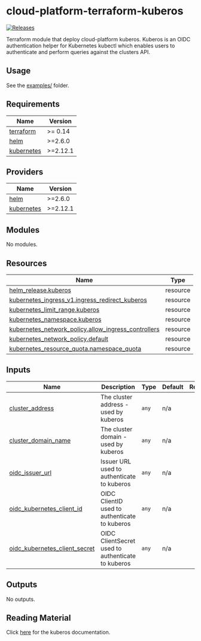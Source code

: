 # cloud-platform-terraform-kuberos

<a href="https://github.com/ministryofjustice/cloud-platform-terraform-kuberos/releases">
  <img src="https://img.shields.io/github/release/ministryofjustice/cloud-platform-terraform-kuberos/all.svg" alt="Releases" />
</a>

Terraform module that deploy cloud-platform kuberos. Kuberos is an OIDC authentication helper for Kubernetes kubectl which enables users to authenticate and perform queries against the clusters API. 

## Usage

See the [examples/](examples/) folder.

<!--- BEGIN_TF_DOCS --->
## Requirements

| Name | Version |
|------|---------|
| <a name="requirement_terraform"></a> [terraform](#requirement\_terraform) | >= 0.14 |
| <a name="requirement_helm"></a> [helm](#requirement\_helm) | >=2.6.0 |
| <a name="requirement_kubernetes"></a> [kubernetes](#requirement\_kubernetes) | >=2.12.1 |

## Providers

| Name | Version |
|------|---------|
| <a name="provider_helm"></a> [helm](#provider\_helm) | >=2.6.0 |
| <a name="provider_kubernetes"></a> [kubernetes](#provider\_kubernetes) | >=2.12.1 |

## Modules

No modules.

## Resources

| Name | Type |
|------|------|
| [helm_release.kuberos](https://registry.terraform.io/providers/hashicorp/helm/latest/docs/resources/release) | resource |
| [kubernetes_ingress_v1.ingress_redirect_kuberos](https://registry.terraform.io/providers/hashicorp/kubernetes/latest/docs/resources/ingress_v1) | resource |
| [kubernetes_limit_range.kuberos](https://registry.terraform.io/providers/hashicorp/kubernetes/latest/docs/resources/limit_range) | resource |
| [kubernetes_namespace.kuberos](https://registry.terraform.io/providers/hashicorp/kubernetes/latest/docs/resources/namespace) | resource |
| [kubernetes_network_policy.allow_ingress_controllers](https://registry.terraform.io/providers/hashicorp/kubernetes/latest/docs/resources/network_policy) | resource |
| [kubernetes_network_policy.default](https://registry.terraform.io/providers/hashicorp/kubernetes/latest/docs/resources/network_policy) | resource |
| [kubernetes_resource_quota.namespace_quota](https://registry.terraform.io/providers/hashicorp/kubernetes/latest/docs/resources/resource_quota) | resource |

## Inputs

| Name | Description | Type | Default | Required |
|------|-------------|------|---------|:--------:|
| <a name="input_cluster_address"></a> [cluster\_address](#input\_cluster\_address) | The cluster address - used by kuberos | `any` | n/a | yes |
| <a name="input_cluster_domain_name"></a> [cluster\_domain\_name](#input\_cluster\_domain\_name) | The cluster domain - used by kuberos | `any` | n/a | yes |
| <a name="input_oidc_issuer_url"></a> [oidc\_issuer\_url](#input\_oidc\_issuer\_url) | Issuer URL used to authenticate to kuberos | `any` | n/a | yes |
| <a name="input_oidc_kubernetes_client_id"></a> [oidc\_kubernetes\_client\_id](#input\_oidc\_kubernetes\_client\_id) | OIDC ClientID used to authenticate to kuberos | `any` | n/a | yes |
| <a name="input_oidc_kubernetes_client_secret"></a> [oidc\_kubernetes\_client\_secret](#input\_oidc\_kubernetes\_client\_secret) | OIDC ClientSecret used to authenticate to kuberos | `any` | n/a | yes |

## Outputs

No outputs.

<!--- END_TF_DOCS --->

## Reading Material

Click [here](https://github.com/helm/charts/tree/master/stable/kuberos#configuration) for the kuberos documentation.